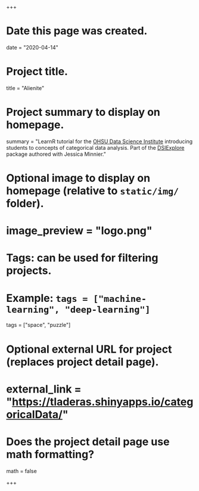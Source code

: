 +++
# Date this page was created.
date = "2020-04-14"

# Project title.
title = "Alienite"

# Project summary to display on homepage.
summary = "LearnR tutorial for the [OHSU Data Science Institute](https://ohsulibrary-datascienceinstitute.github.io/) introducing students to concepts of categorical data analysis. Part of the [DSIExplore](https://github.com/laderast/DSIExplore) package authored with Jessica Minnier."

# Optional image to display on homepage (relative to `static/img/` folder).
# image_preview = "logo.png"


# Tags: can be used for filtering projects.
# Example: `tags = ["machine-learning", "deep-learning"]`
tags = ["space", "puzzle"]

# Optional external URL for project (replaces project detail page).
# external_link = "https://tladeras.shinyapps.io/categoricalData/"

# Does the project detail page use math formatting?
math = false

+++

